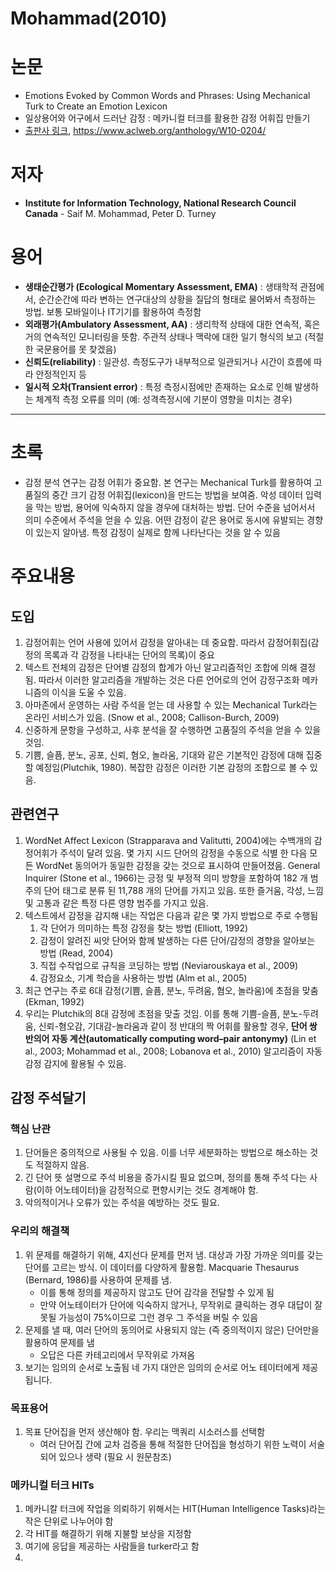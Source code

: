 # Mohammad(2010)
# 논문
- Emotions Evoked by Common Words and Phrases: Using Mechanical Turk to Create an Emotion Lexicon
- 일상용어와 어구에서 드러난 감정 : 메카니컬 터크를 활용한 감정 어휘집 만들기
- [출판사 링크](https://www.aclweb.org/anthology/W10-0204/), https://www.aclweb.org/anthology/W10-0204/

# 저자
* **Institute for Information Technology, National Research Council Canada** - Saif M. Mohammad, Peter D. Turney


# 용어
- **생태순간평가 (Ecological Momentary Assessment, EMA)** : 생태학적 관점에서, 순간순간에 따라 변하는 연구대상의 상황을 질답의 형태로 물어봐서 측정하는 방법. 보통 모바일이나 IT기기를 활용하여 측정함
- **외래평가(Ambulatory Assessment, AA)** : 생리학적 상태에 대한 연속적, 혹은 거의 연속적인 모니터링을 뜻함. 주관적 상태나 맥락에 대한 일기 형식의 보고 (적절한 국문용어를 못 찾겠음)
- **신뢰도(reliability)** : 일관성. 측정도구가 내부적으로 일관되거나 시간이 흐름에 따라 안정적인지 등
- **일시적 오차(Transient error)** : 특정 측정시점에만 존재하는 요소로 인해 발생하는 체계적 측정 오류를 의미 (예: 성격측정시에 기분이 영향을 미치는 경우)

---

# 초록
- 감정 분석 연구는 감정 어휘가 중요함. 본 연구는 Mechanical Turk를 활용하여 고품질의 중간 크기 감정 어휘집(lexicon)을 만드는 방법을 보여줌. 악성 데이터 입력을 막는 방법, 용어에 익숙하지 않을 경우에 대처하는 방법. 단어 수준을 넘어서서 의미 수준에서 주석을 얻을 수 있음. 어떤 감정이 같은 용어로 동시에 유발되는 경향이 있는지 알아냄. 특정 감정이 실제로 함께 나타난다는 것을 알 수 있음


# 주요내용
## 도입
1. 감정어휘는 언어 사용에 있어서 감정을 알아내는 데 중요함. 따라서 감정어휘집(감정의 목록과 각 감정을 나타내는 단어의 목록)이 중요
2. 텍스트 전체의 감정은 단어별 감정의 합계가 아닌 알고리즘적인 조합에 의해 결정됨. 따라서 이러한 알고리즘을 개발하는 것은 다른 언어로의 언어 감정구조화 메카니즘의 이식을 도울 수 있음.
3. 아마존에서 운영하는 사람 주석을 얻는 데 사용할 수 있는 Mechanical Turk라는 온라인 서비스가 있음. (Snow et al., 2008; Callison-Burch, 2009)
4. 신중하게 문항을 구성하고, 사후 분석을 잘 수행하면 고품질의 주석을 얻을 수 있을 것임. 
5. 기쁨, 슬픔, 분노, 공포, 신뢰, 혐오, 놀라움, 기대와 같은 기본적인 감정에 대해 집중할 예정임(Plutchik, 1980). 복잡한 감정은 이러한 기본 감정의 조합으로 볼 수 있음.


## 관련연구

1. WordNet Affect Lexicon (Strapparava and Valitutti, 2004)에는 수백개의 감정어휘가 주석이 달려 있음. 몇 가지 시드 단어의 감정을 수동으로 식별 한 다음 모든 WordNet 동의어가 동일한 감정을 갖는 것으로 표시하여 만들어졌음. General Inquirer (Stone et al., 1966)는 긍정 및 부정적 의미 방향을 포함하여 182 개 범주의 단어 태그로 분류 된 11,788 개의 단어를 가지고 있음.  또한 즐거움, 각성, 느낌 및 고통과 같은 특정 다른 영향 범주를 가지고 있음.
2. 텍스트에서 감정을 감지해 내는 작업은 다음과 같은 몇 가지 방법으로 주로 수행됨
    1. 각 단어가 의미하는 특정 감정을 찾는 방법 (Elliott, 1992)
    2. 감정이 알려진 씨앗 단어와 함께 발생하는 다른 단어/감정의 경향을 알아보는 방법 (Read, 2004)
    3. 직접 수작업으로 규칙을 코딩하는 방법 (Neviarouskaya et al., 2009)
    4. 감정요소, 기계 학습을 사용하는 방법 (Alm et al., 2005)
3. 최근 연구는 주로 6대 감정(기쁨, 슬픔, 분노, 두려움, 혐오, 놀라움)에 초점을 맞춤(Ekman, 1992)
4. 우리는 Plutchik의 8대 감정에 초점을 맞출 것임. 이를 통해 기쁨-슬픔, 분노-두려움, 신뢰-혐오감, 기대감-놀라움과 같이 정 반대의 짝 어휘를 활용할 경우, **단어 쌍 반의어 자동 계산(automatically computing word–pair antonymy)** (Lin et al., 2003; Mohammad et al., 2008; Lobanova et al., 2010) 알고리즘이 자동 감정 감지에 활용될 수 있음.


## 감정 주석달기

### 핵심 난관

1. 단어들은 중의적으로 사용될 수 있음. 이를 너무 세분화하는 방법으로 해소하는 것도 적절하지 않음. 
2. 긴 단어 뜻 설명으로 주석 비용을 증가시킬 필요 없으며, 정의를 통해 주석 다는 사람(이하 어노테이터)을 감정적으로 편향시키는 것도 경계해야 함.
3. 악의적이거나 오류가 있는 주석을 예방하는 것도 필요.


### 우리의 해결책

1. 위 문제를 해결하기 위해, 4지선다 문제를 먼저 냄. 대상과 가장 가까운 의미를 갖는 단어를 고르는 방식. 이 데이터를 다양하게 활용함. Macquarie Thesaurus (Bernard, 1986)를 사용하여 문제를 냄.
    - 이를 통해 정의를 제공하지 않고도 단어 감각을 전달할 수 있게 됨
    - 만약 어노테이터가 단어에 익숙하지 않거나, 무작위로 클릭하는 경우 대답이 잘못될 가능성이 75%이므로 그런 경우 그 주석을 버릴 수 있음
2. 문제를 낼 때, 여러 단어의 동의어로 사용되지 않는 (즉 중의적이지 않은) 단어만을 활용하여 문제를 냄
    - 오답은 다른 카테고리에서 무작위로 가져옴
3. 보기는 임의의 순서로 노출됨
네 가지 대안은 임의의 순서로 어노 테이터에게 제공됩니다.

### 목표용어

1. 목표 단어집을 먼저 생산해야 함. 우리는 맥쿼리 시소러스를 선택함
    * 여러 단어집 간에 교차 검증을 통해 적절한 단어집을 형성하기 위한 노력이 서술되어 있으나 생략 (필요 시 원문참조)

### 메카니컬 터크 HITs

1. 메카니칼 터크에 작업을 의뢰하기 위해서는 HIT(Human Intelligence Tasks)라는 작은 단위로 나누어야 함
2. 각 HIT를 해결하기 위해 지불할 보상을 지정함
3. 여기에 응답을 제공하는 사람들을 turker라고 함
4. 
